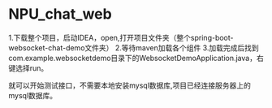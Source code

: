 # NPU_chat_web 
1.下载整个项目，启动IDEA，open,打开项目文件夹（整个spring-boot-websocket-chat-demo文件夹）
2.等待maven加载各个组件
3.加载完成后找到com.example.websocketdemo目录下的WebsocketDemoApplication.java，右键选择run。

就可以开始测试接口，不需要本地安装mysql数据库,项目已经连接服务器上的mysql数据库。
